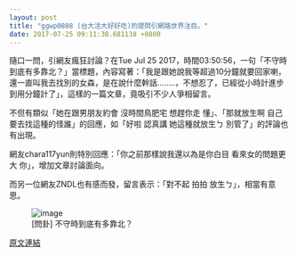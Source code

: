 ```yaml
---
layout: post
title: "ggwp0808 (台大活大好好吃)的提問引網路世界注目。"
date: 2017-07-25 09:11:30.681138 +0800
---
```


隨口一問，引網友瘋狂討論？在Tue Jul 25 2017，時間03:50:56，一句「不守時到底有多靠北？」當標題，內容寫著：「我是跟她說我等超過10分鐘就要回家喇，還一直叫我去找別的女森，是在說什麼幹話........，不想忍了，已經從小時計進步到用分鐘計了」，這樣的一篇文章，竟吸引不少人爭相留言。

不但有類似「她在跟男朋友約會 沒時間鳥肥宅 想趕你走 懂」、「那就放生啊 自己要去找這種的怪誰」的回應，如「好啦 認真講 她這種就放生ㄅ 別管了」的評論也有出現。

網友chara117yun則特別回應：「你之前那樣說我還以為是你白目 看來女的問題更大 你」，增加文章討論面向。

而另一位網友ZNDL也有感而發，留言表示：「對不起 拍拍 放生ㄅ」，相當有意思。

<figure>
<img src="http://i.imgur.com/VozFnDC.jpg" alt="image">
<figcaption>
[問卦] 不守時到底有多靠北？
</figcaption>
</figure>

<a href = "https://www.ptt.cc/bbs/Gossiping/M.1500925858.A.679.html">原文連結</a>

